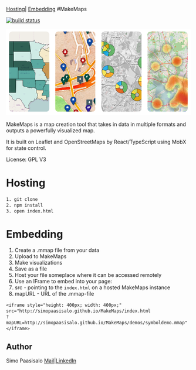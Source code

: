 [Hosting](#hosting)|
[Embedding](#embedding)
#MakeMaps

 [![build status](https://travis-ci.org/simopaasisalo/MakeMaps.svg?branch=master)](http://travis-ci.org/simopaasisalo/MakeMaps)

![alt text](https://github.com/simopaasisalo/MakeMaps/blob/master/misc/map_preview.png "Map previews")



MakeMaps is a map creation tool that takes in data in multiple formats and outputs a powerfully visualized map.

It is built on Leaflet and OpenStreetMaps by React/TypeScript using MobX for state control.


License: GPL V3

Hosting
=======
```
1. git clone
2. npm install
3. open index.html
```

Embedding
=========

1. Create a .mmap file from your data
  1. Upload to MakeMaps
  2. Make visualizations
  2. Save as a file
2. Host your file someplace where it can be accessed remotely
3. Use an IFrame to embed into your page:
  1. src - pointing to the `index.html` on a hosted MakeMaps instance
  2. mapURL - URL of the .mmap-file
```
<iframe style="height: 400px; width: 400px;"
src="http://simopaasisalo.github.io/MakeMaps/index.html
?
mapURL=http://simopaasisalo.github.io/MakeMaps/demos/symboldemo.mmap"</iframe>
```

Author
-----
Simo Paasisalo [Mail](mailto:simopaa@student.uef.fi)|[LinkedIn](https://fi.linkedin.com/in/simopaasisalo)
